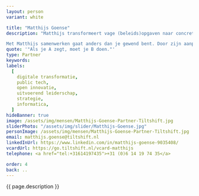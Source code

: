 ```yaml
---
layout: person
variant: white

title: "Matthijs Goense"
description: "Matthijs transformeert vage (beleids)opgaven naar concrete resultaten. Hij weet hoe je met creativiteit en aanstekelijk enthousiasme impact maakt en voelt zich als een vis in het water als het gaat om strategische vraagstukken op het gebied van digitalisering, dienstverlening en innovatie. Het spanningsveld tussen beleid en uitvoering is wat hem, als voormalig ambtenaar, het meeste boeit.

Met Matthijs samenwerken gaat anders dan je gewend bent. Door zijn aanpak creëert hij een dynamiek waarbij hij anderen uitdaagt om, net als hijzelf, buiten de gebaande paden te treden. Daarbij benut hij de kracht van gezamenlijkheid en teamwerk waardoor iedereen - en met plezier - het doel bereikt."
quote: '"Als je A zegt, moet je B doen."'
type: Partner
keywords:
labels:
  [
    digitale transformatie,
    public tech,
    open innovatie,
    uitvoerend leiderschap,
    strategie,
    informatica,
  ]
hideBanner: true
image: /assets/img/mensen/Matthijs-Goense-Partner-Tiltshift.jpg
sliderPhoto: "/assets/img/slider/Matthijs-Goense.jpg"
personImage: /assets/img/mensen/Matthijs-Goense-Partner-Tiltshift.jpg
email: matthijs.goense@tiltshift.nl
linkedInUrl: https://www.linkedin.com/in/matthijs-goense-9035408/
vcardUrl: https://go.tiltshift.nl/vcard-matthijs
telephone: <a href="tel:+31614197435">+31 (0)6 14 19 74 35</a>

order: 4
back: ..
---
```


{{ page.description }}
